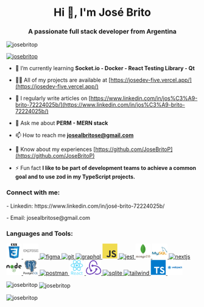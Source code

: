 <!-- <!-- <h1 align="center">Hi 👋, I'm José Brito</h1>
<h3 align="center">A passionate frontend & backend developer from Argentina</h3>

<p align="left"> <a href="https://github.com/ryo-ma/github-profile-trophy"><img src="https://github-profile-trophy.vercel.app/?username=josebritop" alt="josebritop" /></a> </p>

- 🔭 I’m currently working on [Profinder](https://github.com/JoseBritoP/Profinder)

- 🌱 I’m currently learning **Docker**

- 👯 I’m looking to collaborate on [Profinder](https://github.com/JoseBritoP/Profinder)

- 🤝 I’m looking for help with [Profinder](https://github.com/JoseBritoP/Profinder)

- 📝 I regularly write articles on [https://www.linkedin.com/in/josé-brito-72224025b/](https://www.linkedin.com/in/josé-brito-72224025b/)

- 💬 Ask me about **react, vue, css, tailwindcss, node, express, sql, postgresql, sequelize**

- 📫 How to reach me **josealbritose@gmail.com**

- 📄 Know about my experiences [https://github.com/JoseBritoP](https://github.com/JoseBritoP)

- ⚡ Fun fact **I like to be part of development teams to achieve a common goal.**

<h3 align="left">Connect with me:</h3>
<p align="left">
- Linkedin: https://www.linkedin.com/in/josé-brito-72224025b/
</p>
<p align="left">
- Email: josealbritose@gmail.com
</p>

<h3 align="left">Languages and Tools:</h3>
<p align="left"> <a href="https://www.w3schools.com/css/" target="_blank" rel="noreferrer"> <img src="https://raw.githubusercontent.com/devicons/devicon/master/icons/css3/css3-original-wordmark.svg" alt="css3" width="40" height="40"/> </a> <a href="https://expressjs.com" target="_blank" rel="noreferrer"> <img src="https://raw.githubusercontent.com/devicons/devicon/master/icons/express/express-original-wordmark.svg" alt="express" width="40" height="40"/> </a> <a href="https://www.figma.com/" target="_blank" rel="noreferrer"> <img src="https://www.vectorlogo.zone/logos/figma/figma-icon.svg" alt="figma" width="40" height="40"/> </a> <a href="https://firebase.google.com/" target="_blank" rel="noreferrer"> <img src="https://www.vectorlogo.zone/logos/firebase/firebase-icon.svg" alt="firebase" width="40" height="40"/> </a> <a href="https://git-scm.com/" target="_blank" rel="noreferrer"> <img src="https://www.vectorlogo.zone/logos/git-scm/git-scm-icon.svg" alt="git" width="40" height="40"/> </a> <a href="https://www.w3.org/html/" target="_blank" rel="noreferrer"> <img src="https://raw.githubusercontent.com/devicons/devicon/master/icons/html5/html5-original-wordmark.svg" alt="html5" width="40" height="40"/> </a> <a href="https://developer.mozilla.org/en-US/docs/Web/JavaScript" target="_blank" rel="noreferrer"> <img src="https://raw.githubusercontent.com/devicons/devicon/master/icons/javascript/javascript-original.svg" alt="javascript" width="40" height="40"/> </a> <a href="https://nodejs.org" target="_blank" rel="noreferrer"> <img src="https://raw.githubusercontent.com/devicons/devicon/master/icons/nodejs/nodejs-original-wordmark.svg" alt="nodejs" width="40" height="40"/> </a> <a href="https://www.postgresql.org" target="_blank" rel="noreferrer"> <img src="https://raw.githubusercontent.com/devicons/devicon/master/icons/postgresql/postgresql-original-wordmark.svg" alt="postgresql" width="40" height="40"/> </a> <a href="https://postman.com" target="_blank" rel="noreferrer"> <img src="https://www.vectorlogo.zone/logos/getpostman/getpostman-icon.svg" alt="postman" width="40" height="40"/> </a> <a href="https://reactjs.org/" target="_blank" rel="noreferrer"> <img src="https://raw.githubusercontent.com/devicons/devicon/master/icons/react/react-original-wordmark.svg" alt="react" width="40" height="40"/> </a> <a href="https://redux.js.org" target="_blank" rel="noreferrer"> <img src="https://raw.githubusercontent.com/devicons/devicon/master/icons/redux/redux-original.svg" alt="redux" width="40" height="40"/> </a> <a href="https://tailwindcss.com/" target="_blank" rel="noreferrer"> <img src="https://www.vectorlogo.zone/logos/tailwindcss/tailwindcss-icon.svg" alt="tailwind" width="40" height="40"/> </a> <a href="https://vuejs.org/" target="_blank" rel="noreferrer"> <img src="https://raw.githubusercontent.com/devicons/devicon/master/icons/vuejs/vuejs-original-wordmark.svg" alt="vuejs" width="40" height="40"/> </a> </p>

<p><img align="left" src="https://github-readme-stats.vercel.app/api/top-langs?username=josebritop&show_icons=true&locale=en&layout=compact" alt="josebritop" /></p>

<p>&nbsp;<img align="center" src="https://github-readme-stats.vercel.app/api?username=josebritop&show_icons=true&locale=en" alt="josebritop" /></p>

<p><img align="center" src="https://github-readme-streak-stats.herokuapp.com/?user=josebritop&" alt="josebritop" /></p> -->


<h1 align="center">Hi 👋, I'm José Brito</h1>
<h3 align="center">A passionate full stack developer from Argentina</h3>

<p align="left"> <img src="https://komarev.com/ghpvc/?username=josebritop&label=Profile%20views&color=0e75b6&style=flat" alt="josebritop" /> </p>

<p align="left"> <a href="https://github.com/ryo-ma/github-profile-trophy"><img src="https://github-profile-trophy.vercel.app/?username=josebritop" alt="josebritop" /></a> </p>

- 🌱 I’m currently learning **Socket.io - Docker - React Testing Library - Qt**

- 👨‍💻 All of my projects are available at [https://josedev-five.vercel.app/](https://josedev-five.vercel.app/)

- 📝 I regularly write articles on [https://www.linkedin.com/in/jos%C3%A9-brito-72224025b/](https://www.linkedin.com/in/jos%C3%A9-brito-72224025b/)

- 💬 Ask me about **PERM - MERN stack**

- 📫 How to reach me **josealbritose@gmail.com**

- 📄 Know about my experiences [https://github.com/JoseBritoP](https://github.com/JoseBritoP)

- ⚡ Fun fact **I like to be part of development teams to achieve a common goal and to use zod in my TypeScript projects.**

<h3 align="left">Connect with me:</h3>
<p align="left">
- Linkedin: https://www.linkedin.com/in/josé-brito-72224025b/
</p>
<p align="left">
- Email: josealbritose@gmail.com
</p>

<h3 align="left">Languages and Tools:</h3>
<p align="left"> <a href="https://www.w3schools.com/css/" target="_blank" rel="noreferrer"> <img src="https://raw.githubusercontent.com/devicons/devicon/master/icons/css3/css3-original-wordmark.svg" alt="css3" width="40" height="40"/> </a> <a href="https://expressjs.com" target="_blank" rel="noreferrer"> <img src="https://raw.githubusercontent.com/devicons/devicon/master/icons/express/express-original-wordmark.svg" alt="express" width="40" height="40"/> </a> <a href="https://www.figma.com/" target="_blank" rel="noreferrer"> <img src="https://www.vectorlogo.zone/logos/figma/figma-icon.svg" alt="figma" width="40" height="40"/> </a> <a href="https://git-scm.com/" target="_blank" rel="noreferrer"> <img src="https://www.vectorlogo.zone/logos/git-scm/git-scm-icon.svg" alt="git" width="40" height="40"/> </a> <a href="https://graphql.org" target="_blank" rel="noreferrer"> <img src="https://www.vectorlogo.zone/logos/graphql/graphql-icon.svg" alt="graphql" width="40" height="40"/> </a> <a href="https://developer.mozilla.org/en-US/docs/Web/JavaScript" target="_blank" rel="noreferrer"> <img src="https://raw.githubusercontent.com/devicons/devicon/master/icons/javascript/javascript-original.svg" alt="javascript" width="40" height="40"/> </a> <a href="https://jestjs.io" target="_blank" rel="noreferrer"> <img src="https://www.vectorlogo.zone/logos/jestjsio/jestjsio-icon.svg" alt="jest" width="40" height="40"/> </a> <a href="https://www.mongodb.com/" target="_blank" rel="noreferrer"> <img src="https://raw.githubusercontent.com/devicons/devicon/master/icons/mongodb/mongodb-original-wordmark.svg" alt="mongodb" width="40" height="40"/> </a> <a href="https://www.mysql.com/" target="_blank" rel="noreferrer"> <img src="https://raw.githubusercontent.com/devicons/devicon/master/icons/mysql/mysql-original-wordmark.svg" alt="mysql" width="40" height="40"/> </a> <a href="https://nextjs.org/" target="_blank" rel="noreferrer"> <img src="https://cdn.worldvectorlogo.com/logos/nextjs-2.svg" alt="nextjs" width="40" height="40"/> </a> <a href="https://nodejs.org" target="_blank" rel="noreferrer"> <img src="https://raw.githubusercontent.com/devicons/devicon/master/icons/nodejs/nodejs-original-wordmark.svg" alt="nodejs" width="40" height="40"/> </a> <a href="https://www.postgresql.org" target="_blank" rel="noreferrer"> <img src="https://raw.githubusercontent.com/devicons/devicon/master/icons/postgresql/postgresql-original-wordmark.svg" alt="postgresql" width="40" height="40"/> </a> <a href="https://postman.com" target="_blank" rel="noreferrer"> <img src="https://www.vectorlogo.zone/logos/getpostman/getpostman-icon.svg" alt="postman" width="40" height="40"/> </a> <a href="https://reactjs.org/" target="_blank" rel="noreferrer"> <img src="https://raw.githubusercontent.com/devicons/devicon/master/icons/react/react-original-wordmark.svg" alt="react" width="40" height="40"/> </a> <a href="https://redux.js.org" target="_blank" rel="noreferrer"> <img src="https://raw.githubusercontent.com/devicons/devicon/master/icons/redux/redux-original.svg" alt="redux" width="40" height="40"/> </a> <a href="https://www.sqlite.org/" target="_blank" rel="noreferrer"> <img src="https://www.vectorlogo.zone/logos/sqlite/sqlite-icon.svg" alt="sqlite" width="40" height="40"/> </a> <a href="https://tailwindcss.com/" target="_blank" rel="noreferrer"> <img src="https://www.vectorlogo.zone/logos/tailwindcss/tailwindcss-icon.svg" alt="tailwind" width="40" height="40"/> </a> <a href="https://www.typescriptlang.org/" target="_blank" rel="noreferrer"> <img src="https://raw.githubusercontent.com/devicons/devicon/master/icons/typescript/typescript-original.svg" alt="typescript" width="40" height="40"/> </a> <a href="https://webpack.js.org" target="_blank" rel="noreferrer"> <img src="https://raw.githubusercontent.com/devicons/devicon/d00d0969292a6569d45b06d3f350f463a0107b0d/icons/webpack/webpack-original-wordmark.svg" alt="webpack" width="40" height="40"/> </a> </p>

<p><img align="left" src="https://github-readme-stats.vercel.app/api/top-langs?username=josebritop&show_icons=true&locale=en&layout=compact" alt="josebritop" /></p>

<p>&nbsp;<img align="center" src="https://github-readme-stats.vercel.app/api?username=josebritop&show_icons=true&locale=en" alt="josebritop" /></p>

<p><img align="center" src="https://github-readme-streak-stats.herokuapp.com/?user=josebritop&" alt="josebritop" /></p>
